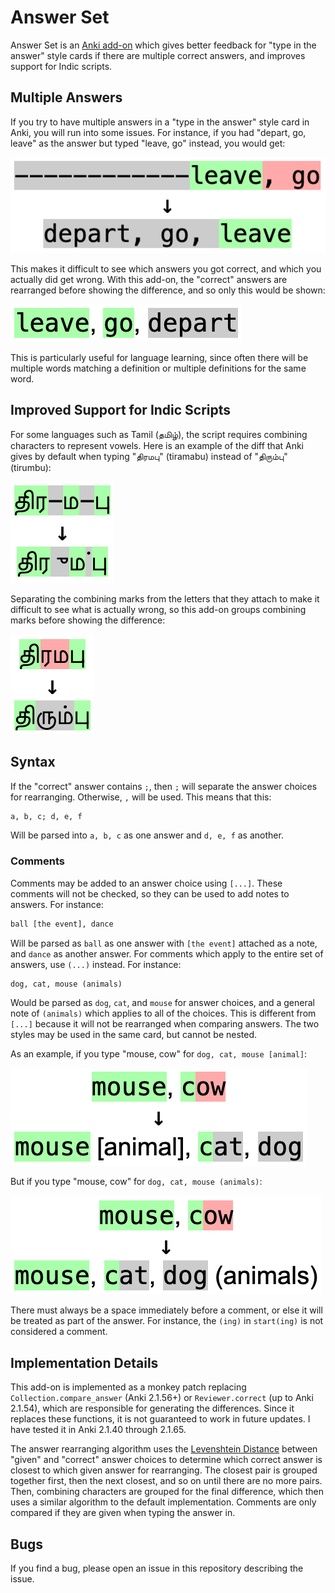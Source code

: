# Answer Set

Answer Set is an [Anki add-on](https://ankiweb.net/shared/info/1827331674)
which gives better feedback for "type in the answer" style cards if there are
multiple correct answers, and improves support for Indic scripts.

## Multiple Answers

If you try to have multiple answers in a "type in the answer" style card in
Anki, you will run into some issues. For instance, if you had "depart, go,
leave" as the answer but typed "leave, go" instead, you would get:

![Old difference for multiple words](img/leave_old.png)

This makes it difficult to see which answers you got correct, and which you
actually did get wrong. With this add-on, the "correct" answers are rearranged
before showing the difference, and so only this would be shown:

![New difference for multiple words](img/leave_new.png)

This is particularly useful for language learning, since often there will be
multiple words matching a definition or multiple definitions for the same word.

## Improved Support for Indic Scripts

For some languages such as Tamil (தமிழ்), the script requires combining
characters to represent vowels. Here is an example of the diff that Anki gives
by default when typing "திரமபு" (tiramabu) instead of "திரும்பு" (tirumbu):

![Old difference for Tamil word](img/tamil_old.png)

Separating the combining marks from the letters that they attach to make it
difficult to see what is actually wrong, so this add-on groups combining marks
before showing the difference:

![New difference for Tamil word](img/tamil_new.png)

## Syntax

If the "correct" answer contains `;`, then `;` will separate the answer choices
for rearranging. Otherwise, `,` will be used. This means that this:

```txt
a, b, c; d, e, f
```

Will be parsed into `a, b, c` as one answer and `d, e, f` as another.

### Comments

Comments may be added to an answer choice using `[...]`. These comments will not
be checked, so they can be used to add notes to answers. For instance:

```txt
ball [the event], dance
```

Will be parsed as `ball` as one answer with `[the event]` attached as a note,
and `dance` as another answer. For comments which apply to the entire set of
answers, use `(...)` instead. For instance:

```txt
dog, cat, mouse (animals)
```

Would be parsed as `dog`, `cat`, and `mouse` for answer choices, and a general
note of `(animals)` which applies to all of the choices. This is different from
`[...]` because it will not be rearranged when comparing answers. The two styles
may be used in the same card, but cannot be nested.

As an example, if you type "mouse, cow" for `dog, cat, mouse [animal]`:

![Comment on an answer set](img/comment.png)

But if you type "mouse, cow" for `dog, cat, mouse (animals)`:

![Comment on an answer set](img/set_comment.png)

There must always be a space immediately before a comment, or else it will be
treated as part of the answer. For instance, the `(ing)` in `start(ing)` is not
considered a comment.

## Implementation Details

This add-on is implemented as a monkey patch replacing
`Collection.compare_answer` (Anki 2.1.56+) or `Reviewer.correct` (up to Anki
2.1.54), which are responsible for generating the differences. Since it replaces
these functions, it is not guaranteed to work in future updates. I have tested
it in Anki 2.1.40 through 2.1.65.

The answer rearranging algorithm uses the
[Levenshtein Distance](https://en.wikipedia.org/wiki/Levenshtein_distance)
between "given" and "correct" answer choices to determine which correct answer
is closest to which given answer for rearranging. The closest pair is grouped
together first, then the next closest, and so on until there are no more pairs.
Then, combining characters are grouped for the final difference, which then uses
a similar algorithm to the default implementation. Comments are only compared if
they are given when typing the answer in.

## Bugs

If you find a bug, please open an issue in this repository describing the issue.
